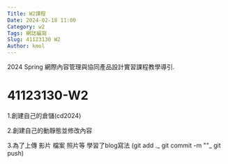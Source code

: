 ```yaml
---
Title: W2課程
Date: 2024-02-18 11:00
Category: w2
Tags: 網誌編寫
Slug: 41123130 W2
Author: kmol
---
```


2024 Spring 網際內容管理與協同產品設計實習課程教學導引.

<!-- PELICAN_END_SUMMARY -->

# 41123130-W2
1.創建自己的倉儲(cd2024) 

2.創建自己的動靜態並修改內容

3.為了上傳 影片 檔案 照片等 學習了blog寫法
(git add ._ git commit -m ""_ git push)